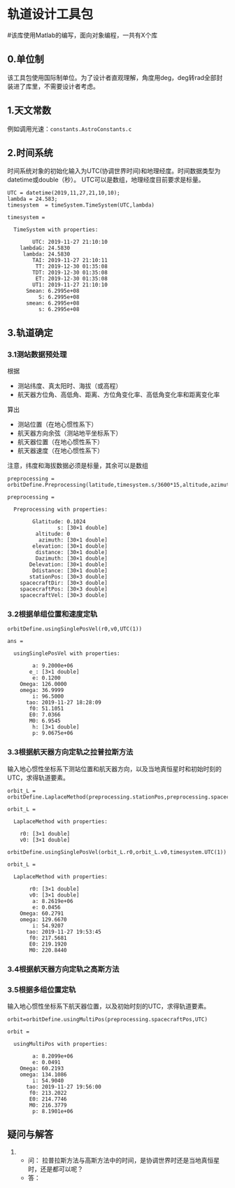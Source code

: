 # 轨道设计工具包
#该库使用Matlab的编写，面向对象编程，一共有X个库
## 0.单位制
该工具包使用国际制单位。为了设计者直观理解，角度用deg，deg转rad全部封装进了库里，不需要设计者考虑。
## 1.天文常数
例如调用光速：`constants.AstroConstants.c`
## 2.时间系统
时间系统对象的初始化输入为UTC(协调世界时间)和地理经度。时间数据类型为datetime或double（秒）。
UTC可以是数组，地理经度目前要求是标量。
```
UTC = datetime(2019,11,27,21,10,10);
lambda = 24.583;
timesystem  = timeSystem.TimeSystem(UTC,lambda)
```
```
timesystem = 

  TimeSystem with properties:

        UTC: 2019-11-27 21:10:10
    lambdaG: 24.5830
     lambda: 24.5830
        TAI: 2019-11-27 21:10:11
         TT: 2019-12-30 01:35:08
        TDT: 2019-12-30 01:35:08
         ET: 2019-12-30 01:35:08
        UT1: 2019-11-27 21:10:10
      Smean: 6.2995e+08
          S: 6.2995e+08
      smean: 6.2995e+08
          s: 6.2995e+08
```

## 3.轨道确定
### 3.1测站数据预处理
根据
- 测站纬度、真太阳时、海拔（或高程）
- 航天器方位角、高低角、距离、方位角变化率、高低角变化率和距离变化率

算出
- 测站位置（在地心惯性系下）
- 航天器方向余弦（测站地平坐标系下）
- 航天器位置（在地心惯性系下）
- 航天器速度（在地心惯性系下）

注意，纬度和海拔数据必须是标量，其余可以是数组
```
preprocessing = orbitDefine.Preprocessing(latitude,timesystem.s/3600*15,altitude,azimuth,elevation,distance,Dazimuth,Delevation,Ddistance)

preprocessing = 

  Preprocessing with properties:

        Glatitude: 0.1024
                s: [30×1 double]
         altitude: 0
          azimuth: [30×1 double]
        elevation: [30×1 double]
         distance: [30×1 double]
         Dazimuth: [30×1 double]
       Delevation: [30×1 double]
        Ddistance: [30×1 double]
       stationPos: [30×3 double]
    spacecraftDir: [30×3 double]
    spacecraftPos: [30×3 double]
    spacecraftVel: [30×3 double]
```

### 3.2根据单组位置和速度定轨
```
orbitDefine.usingSinglePosVel(r0,v0,UTC(1))

ans = 

  usingSinglePosVel with properties:

        a: 9.2000e+06
       e_: [3×1 double]
        e: 0.1200
    Omega: 126.0000
    omega: 36.9999
        i: 96.5000
      tao: 2019-11-27 18:28:09
       f0: 51.1051
       E0: 7.0366
       M0: 6.9545
        h: [3×1 double]
        p: 9.0675e+06
```
### 3.3根据航天器方向定轨之拉普拉斯方法
输入地心惯性坐标系下测站位置和航天器方向，以及当地真恒星时和初始时刻的UTC，求得轨道要素。
```
orbit_L = orbitDefine.LaplaceMethod(preprocessing.stationPos,preprocessing.spacecraftDir,timesystem.s)
```
```
orbit_L = 

  LaplaceMethod with properties:

    r0: [3×1 double]
    v0: [3×1 double]
```
```
orbitDefine.usingSinglePosVel(orbit_L.r0,orbit_L.v0,timesystem.UTC(1))
```
```
orbit_L = 

  LaplaceMethod with properties:

       r0: [3×1 double]
       v0: [3×1 double]
        a: 8.2619e+06
        e: 0.0456
    Omega: 60.2791
    omega: 129.6670
        i: 54.9207
      tao: 2019-11-27 19:53:45
       f0: 217.5681
       E0: 219.1920
       M0: 220.8440
```
### 3.4根据航天器方向定轨之高斯方法

### 3.5根据多组位置定轨
输入地心惯性坐标系下航天器位置，以及初始时刻的UTC，求得轨道要素。
```
orbit=orbitDefine.usingMultiPos(preprocessing.spacecraftPos,UTC)

orbit = 

  usingMultiPos with properties:

        a: 8.2099e+06
        e: 0.0491
    Omega: 60.2193
    omega: 134.1086
        i: 54.9040
      tao: 2019-11-27 19:56:00
       f0: 213.2022
       E0: 214.7746
       M0: 216.3779
        p: 8.1901e+06
```
## 疑问与解答
1. - 问：
  拉普拉斯方法与高斯方法中的时间，是协调世界时还是当地真恒星时，还是都可以呢？
   - 答：
